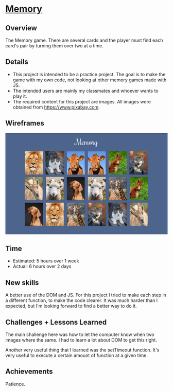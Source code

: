 # [Memory](https://memory-francisco.netlify.app/)

## Overview

The Memory game. There are several cards and the player must find each card's pair by turning them over two at a time. 

## Details

- This project is intended to be a practice project. The goal is to make the game with my own code, not looking at other memory games made with JS. 
- The intended users are mainly my classmates and whoever wants to play it.
- The required content for this project are images. All images were obtained from https://www.pixabay.com. 

## Wireframes

![alt text](./wireframe.jpg "wireframe")

## Time

- Estimated: 5 hours over 1 week
- Actual: 6 hours over 2 days

## New skills

A better use of the DOM and JS. For this project I tried to make each step in a different function, to make the code clearer. It was much harder than I expected, but I'm looking forward to find a better way to do it.

## Challenges + Lessons Learned

The main challenge here was how to let the computer know when two images where the same. I had to learn a lot about DOM to get this right. 

Another very useful thing that I learned was the setTimeout function. It's very useful to execute a certain amount of function at a given time. 

## Achievements
Patience.

